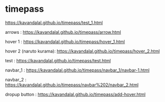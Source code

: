 # timepass

https://kavandalal.github.io/timepass/test_1.html

arrows : https://kavandalal.github.io/timepass/arrow.html

hover 1 : https://kavandalal.github.io/timepass/hover_1.html

hover 2 (naruto kurama): https://kavandalal.github.io/timepass/hover_2.html

test : https://kavandalal.github.io/timepass/test.html

navbar_1 : https://kavandalal.github.io/timepass/navbar_1/navbar-1.html

navbar_2 : https://kavandalal.github.io/timepass/navbar%202/navbar_2.html

dropup button : https://kavandalal.github.io/timepass/add-hover.html

